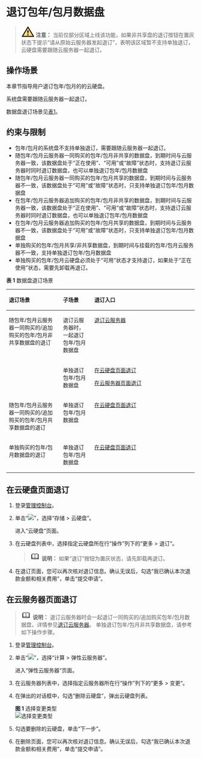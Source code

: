 # 退订包年/包月数据盘<a name="evs_01_0204"></a>

>![](public_sys-resources/icon-caution.gif) **注意：** 
>当前仅部分区域上线该功能，如果非共享盘的退订按钮在置灰状态下提示“请从原始云服务器发起退订”，表明该区域暂不支持单独退订，云硬盘需要跟随云服务器一起退订。

## 操作场景<a name="section5182827144615"></a>

本章节指导用户退订包年/包月的的云硬盘。

系统盘需要跟随云服务器一起退订。

数据盘退订场景见[表1](#table9505131115366)。

## 约束与限制<a name="section1112020416501"></a>

-   包年/包月的系统盘不支持单独退订，需要跟随云服务器一起退订。
-   随包年/包月云服务器一同购买的包年/包月非共享的数据盘，到期时间与云服务器一致，该数据盘处于“正在使用”、“可用”或“故障”状态时，支持退订云服务器时同时退订数据盘，也可以单独退订包年/包月数据盘
-   随包年/包月云服务器一同购买的包年/包月共享的数据盘，到期时间与云服务器不一致，该数据盘处于“可用”或“故障”状态时，只支持单独退订包年/包月数据盘
-   在包年/包月云服务器追加购买的包年/包月非共享的数据盘，到期时间与云服务器一致，该数据盘处于“正在使用”、“可用”或“故障”状态时，支持退订云服务器时同时退订数据盘，也可以单独退订包年/包月数据盘
-   在包年/包月云服务器追加购买的包年/包月共享的数据盘，到期时间与云服务器不一致，该数据盘处于“可用”或“故障”状态时，只支持单独退订包年/包月数据盘
-   单独购买的包年/包月共享/非共享数据盘，到期时间与挂载的包年/包月云服务器不一致，支持单独退订包年/包月数据盘
-   单独购买的包年/包月云硬盘必须处于“可用”状态才支持退订，如果处于“正在使用”状态，需要先卸载再退订。

**表 1**  数据盘退订场景

<a name="table9505131115366"></a>
<table><thead align="left"><tr id="row450513117362"><th class="cellrowborder" valign="top" width="28.71%" id="mcps1.2.4.1.1"><p id="p96641928141313"><a name="p96641928141313"></a><a name="p96641928141313"></a>退订场景</p>
</th>
<th class="cellrowborder" valign="top" width="16.64%" id="mcps1.2.4.1.2"><p id="p1841210310339"><a name="p1841210310339"></a><a name="p1841210310339"></a>子场景</p>
</th>
<th class="cellrowborder" valign="top" width="54.65%" id="mcps1.2.4.1.3"><p id="p543777143915"><a name="p543777143915"></a><a name="p543777143915"></a>退订入口</p>
</th>
</tr>
</thead>
<tbody><tr id="row850613116369"><td class="cellrowborder" rowspan="2" valign="top" width="28.71%" headers="mcps1.2.4.1.1 "><p id="p196648289133"><a name="p196648289133"></a><a name="p196648289133"></a>随包年/包月<span id="text19771191872514"><a name="text19771191872514"></a><a name="text19771191872514"></a>云服务器</span>一同购买的/追加购买的包年/包月非共享数据盘的退订</p>
<p id="p32561685343"><a name="p32561685343"></a><a name="p32561685343"></a></p>
</td>
<td class="cellrowborder" valign="top" width="16.64%" headers="mcps1.2.4.1.2 "><p id="p84126353313"><a name="p84126353313"></a><a name="p84126353313"></a>退订<span id="text102141822102512"><a name="text102141822102512"></a><a name="text102141822102512"></a>云服务器</span>时，一起退订包年/包月数据盘</p>
</td>
<td class="cellrowborder" valign="top" width="54.65%" headers="mcps1.2.4.1.3 "><p id="p1651013211831"><a name="p1651013211831"></a><a name="p1651013211831"></a><a href="https://support.huaweicloud.com/ecs_faq/ecs_faq_0307.html" target="_blank" rel="noopener noreferrer">退订云服务器</a></p>
</td>
</tr>
<tr id="row285723193315"><td class="cellrowborder" valign="top" headers="mcps1.2.4.1.1 "><p id="p18857731103314"><a name="p18857731103314"></a><a name="p18857731103314"></a>单独退订包年/包月数据盘</p>
</td>
<td class="cellrowborder" valign="top" headers="mcps1.2.4.1.2 "><p id="p17271183218358"><a name="p17271183218358"></a><a name="p17271183218358"></a><a href="#section15532839184611">在云硬盘页面退订</a></p>
<p id="p78574316332"><a name="p78574316332"></a><a name="p78574316332"></a><a href="#section65671813536">在云服务器页面退订</a></p>
</td>
</tr>
<tr id="row1986362133612"><td class="cellrowborder" valign="top" width="28.71%" headers="mcps1.2.4.1.1 "><p id="p113131223153618"><a name="p113131223153618"></a><a name="p113131223153618"></a>随包年/包月<span id="text1814572917257"><a name="text1814572917257"></a><a name="text1814572917257"></a>云服务器</span>一同购买的/追加购买的包年/包月共享数据盘的退订</p>
</td>
<td class="cellrowborder" valign="top" width="16.64%" headers="mcps1.2.4.1.2 "><p id="p7863221163612"><a name="p7863221163612"></a><a name="p7863221163612"></a>单独退订包年/包月数据盘</p>
</td>
<td class="cellrowborder" valign="top" width="54.65%" headers="mcps1.2.4.1.3 "><p id="p1586362153611"><a name="p1586362153611"></a><a name="p1586362153611"></a><a href="#section15532839184611">在云硬盘页面退订</a></p>
</td>
</tr>
<tr id="row1150621133613"><td class="cellrowborder" valign="top" width="28.71%" headers="mcps1.2.4.1.1 "><p id="p1866472810134"><a name="p1866472810134"></a><a name="p1866472810134"></a>单独购买的包年/包月数据盘的退订</p>
</td>
<td class="cellrowborder" valign="top" width="16.64%" headers="mcps1.2.4.1.2 "><p id="p1741363193316"><a name="p1741363193316"></a><a name="p1741363193316"></a>单独退订包年/包月数据盘</p>
</td>
<td class="cellrowborder" valign="top" width="54.65%" headers="mcps1.2.4.1.3 "><p id="p21601154101710"><a name="p21601154101710"></a><a name="p21601154101710"></a><a href="#section15532839184611">在云硬盘页面退订</a></p>
</td>
</tr>
</tbody>
</table>

## 在云硬盘页面退订<a name="section15532839184611"></a>

1.  登录[管理控制台](https://console.huaweicloud.com/?locale=zh-cn)。
2.  单击“![](figures/service-list.jpg)”，选择“存储 \> 云硬盘”。

    进入“云硬盘“页面。

3.  在云硬盘列表中，选择指定云硬盘所在行“操作”列下的“更多  \>  退订“。

    >![](public_sys-resources/icon-note.gif) **说明：** 
    >如果“退订”按钮为置灰状态，请先卸载再退订。

4.  在退订页面，您可以再次核对退订信息。确认无误后，勾选“我已确认本次退款金额和相关费用”，单击“提交申请”。

## 在云服务器页面退订<a name="section65671813536"></a>

>![](public_sys-resources/icon-note.gif) **说明：** 
>退订云服务器时会一起退订一同购买的/追加购买包年/包月数据盘，详情参见[退订云服务器](https://support.huaweicloud.com/ecs_faq/ecs_faq_0307.html)。
>单独退订包年/包月非共享数据盘，请参考如下操作步骤。

1.  登录[管理控制台](https://console.huaweicloud.com/?locale=zh-cn)。
2.  单击“![](figures/service-list-0.jpg)”，选择“计算 \> 弹性云服务器”。

    进入“弹性云服务器“页面。

3.  在云服务器列表中，选择指定云服务器所在行“操作”列下的“更多 \> 变更“。
4.  在弹出的对话框中，勾选“删除云硬盘”，弹出云硬盘列表。

    **图 1**  选择变更类型<a name="fig69253154447"></a>  
    ![](figures/选择变更类型.png "选择变更类型")

5.  勾选要删除的云硬盘，单击“下一步”。
6.  在删除页面，您可以再次核对退订信息。确认无误后，勾选“我已确认本次退款金额和相关费用”，单击“提交申请”。

